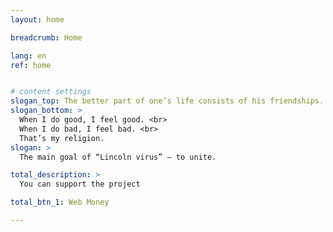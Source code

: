 ```yaml
---
layout: home

breadcrumb: Home

lang: en
ref: home


# content settings
slogan_top: The better part of one’s life consists of his friendships.
slogan_bottom: >
  When I do good, I feel good. <br>
  When I do bad, I feel bad. <br>
  That’s my religion.
slogan: >
  The main goal of “Lincoln virus” — to unite.

total_description: >
  You can support the project

total_btn_1: Web Money

---
```




